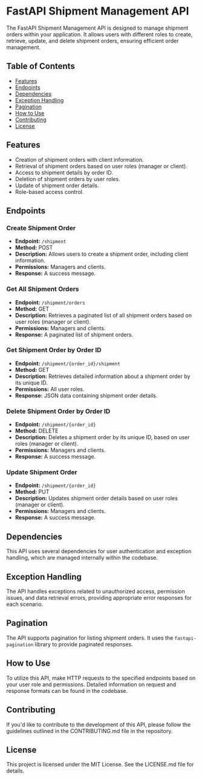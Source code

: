 # FastAPI Shipment Management API

The FastAPI Shipment Management API is designed to manage shipment orders within your application. It allows users with different roles to create, retrieve, update, and delete shipment orders, ensuring efficient order management.

## Table of Contents

- [Features](#features)
- [Endpoints](#endpoints)
- [Dependencies](#dependencies)
- [Exception Handling](#exception-handling)
- [Pagination](#pagination)
- [How to Use](#how-to-use)
- [Contributing](#contributing)
- [License](#license)

## Features

- Creation of shipment orders with client information.
- Retrieval of shipment orders based on user roles (manager or client).
- Access to shipment details by order ID.
- Deletion of shipment orders by user roles.
- Update of shipment order details.
- Role-based access control.

## Endpoints

### Create Shipment Order

- **Endpoint:** `/shipment`
- **Method:** POST
- **Description:** Allows users to create a shipment order, including client information.
- **Permissions:** Managers and clients.
- **Response:** A success message.

### Get All Shipment Orders

- **Endpoint:** `/shipment/orders`
- **Method:** GET
- **Description:** Retrieves a paginated list of all shipment orders based on user roles (manager or client).
- **Permissions:** Managers and clients.
- **Response:** A paginated list of shipment orders.

### Get Shipment Order by Order ID

- **Endpoint:** `/shipment/{order_id}/shipment`
- **Method:** GET
- **Description:** Retrieves detailed information about a shipment order by its unique ID.
- **Permissions:** All user roles.
- **Response:** JSON data containing shipment order details.

### Delete Shipment Order by Order ID

- **Endpoint:** `/shipment/{order_id}`
- **Method:** DELETE
- **Description:** Deletes a shipment order by its unique ID, based on user roles (manager or client).
- **Permissions:** Managers and clients.
- **Response:** A success message.

### Update Shipment Order

- **Endpoint:** `/shipment/{order_id}`
- **Method:** PUT
- **Description:** Updates shipment order details based on user roles (manager or client).
- **Permissions:** Managers and clients.
- **Response:** A success message.

## Dependencies

This API uses several dependencies for user authentication and exception handling, which are managed internally within the codebase.

## Exception Handling

The API handles exceptions related to unauthorized access, permission issues, and data retrieval errors, providing appropriate error responses for each scenario.

## Pagination

The API supports pagination for listing shipment orders. It uses the `fastapi-pagination` library to provide paginated responses.

## How to Use

To utilize this API, make HTTP requests to the specified endpoints based on your user role and permissions. Detailed information on request and response formats can be found in the codebase.

## Contributing

If you'd like to contribute to the development of this API, please follow the guidelines outlined in the CONTRIBUTING.md file in the repository.

## License

This project is licensed under the MIT License. See the LICENSE.md file for details.
